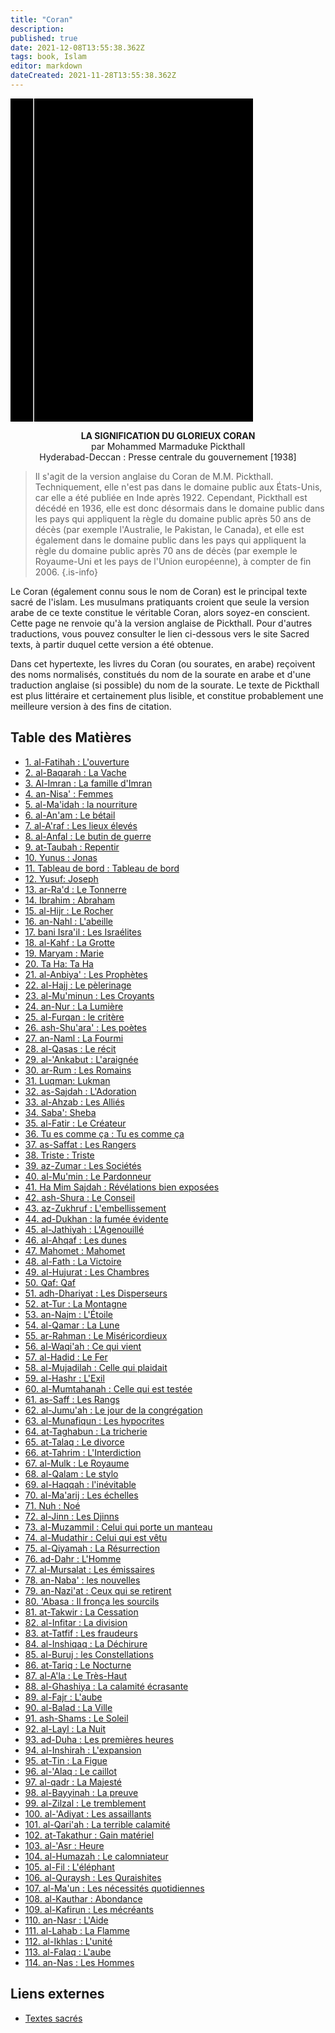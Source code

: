 ```yaml
---
title: "Coran"
description: 
published: true
date: 2021-12-08T13:55:38.362Z
tags: book, Islam
editor: markdown
dateCreated: 2021-11-28T13:55:38.362Z
---
```


<div class="urantiapedia-book-front urantiapedia-book-islam">
<svg xmlns="http://www.w3.org/2000/svg"
	width="102.6mm" height="136.8mm"
	viewBox="0 0 102.6 136.8" version="1.1">
	<g transform="translate(-7,-5)">
		<rect width="9.6" height="136.8" x="7" y="5" />
		<rect width="96.9" height="136.8" x="17" y="5" />
		<text style="font-size:4px" x="61" y="130">M.M. Pickthall</text>
		<text style="font-size:3px" x="61" y="135">La signification du glorieux Coran, 1938</text>
		<text style="font-size:9px" x="61" y="60">Coran</text>
	</g>
</svg>
</div>

<p style="text-align:center;">
<b>LA SIGNIFICATION DU GLORIEUX CORAN</b><br>
par Mohammed Marmaduke Pickthall<br>
Hyderabad-Deccan : Presse centrale du gouvernement [1938]
</p>

> Il s'agit de la version anglaise du Coran de M.M. Pickthall. Techniquement, elle n'est pas dans le domaine public aux États-Unis, car elle a été publiée en Inde après 1922. Cependant, Pickthall est décédé en 1936, elle est donc désormais dans le domaine public dans les pays qui appliquent la règle du domaine public après 50 ans de décès (par exemple l'Australie, le Pakistan, le Canada), et elle est également dans le domaine public dans les pays qui appliquent la règle du domaine public après 70 ans de décès (par exemple le Royaume-Uni et les pays de l'Union européenne), à compter de fin 2006.
{.is-info}

Le Coran (également connu sous le nom de Coran) est le principal texte sacré de l'islam. Les musulmans pratiquants croient que seule la version arabe de ce texte constitue le véritable Coran, alors soyez-en conscient. Cette page ne renvoie qu'à la version anglaise de Pickthall. Pour d'autres traductions, vous pouvez consulter le lien ci-dessous vers le site Sacred texts, à partir duquel cette version a été obtenue.

Dans cet hypertexte, les livres du Coran (ou sourates, en arabe) reçoivent des noms normalisés, constitués du nom de la sourate en arabe et d'une traduction anglaise (si possible) du nom de la sourate. Le texte de Pickthall est plus littéraire et certainement plus lisible, et constitue probablement une meilleure version à des fins de citation.

## Table des Matières

- [1. al-Fatihah : L'ouverture](/fr/book/Islam/Quran/1)
- [2. al-Baqarah : La Vache](/fr/book/Islam/Quran/2)
- [3. Al-Imran : La famille d'Imran](/fr/book/Islam/Quran/3)
- [4. an-Nisa' : Femmes](/fr/book/Islam/Quran/4)
- [5. al-Ma'idah : la nourriture](/fr/book/Islam/Quran/5)
- [6. al-An'am : Le bétail](/fr/book/Islam/Quran/6)
- [7. al-A'raf : Les lieux élevés](/fr/book/Islam/Quran/7)
- [8. al-Anfal : Le butin de guerre](/fr/book/Islam/Quran/8)
- [9. at-Taubah : Repentir](/fr/book/Islam/Quran/9)
- [10. Yunus : Jonas](/fr/book/Islam/Quran/10)
- [11. Tableau de bord : Tableau de bord](/fr/book/Islam/Quran/11)
- [12. Yusuf: Joseph](/fr/book/Islam/Quran/12)
- [13. ar-Ra'd : Le Tonnerre](/fr/book/Islam/Quran/13)
- [14. Ibrahim : Abraham](/fr/book/Islam/Quran/14)
- [15. al-Hijr : Le Rocher](/fr/book/Islam/Quran/15)
- [16. an-Nahl : L'abeille](/fr/book/Islam/Quran/16)
- [17. bani Isra'il : Les Israélites](/fr/book/Islam/Quran/17)
- [18. al-Kahf : La Grotte](/fr/book/Islam/Quran/18)
- [19. Maryam : Marie](/fr/book/Islam/Quran/19)
- [20. Ta Ha: Ta Ha](/fr/book/Islam/Quran/20)
- [21. al-Anbiya' : Les Prophètes](/fr/book/Islam/Quran/21)
- [22. al-Hajj : Le pèlerinage](/fr/book/Islam/Quran/22)
- [23. al-Mu'minun : Les Croyants](/fr/book/Islam/Quran/23)
- [24. an-Nur : La Lumière](/fr/book/Islam/Quran/24)
- [25. al-Furqan : le critère](/fr/book/Islam/Quran/25)
- [26. ash-Shu'ara' : Les poètes](/fr/book/Islam/Quran/26)
- [27. an-Naml : La Fourmi](/fr/book/Islam/Quran/27)
- [28. al-Qasas : Le récit](/fr/book/Islam/Quran/28)
- [29. al-'Ankabut : L'araignée](/fr/book/Islam/Quran/29)
- [30. ar-Rum : Les Romains](/fr/book/Islam/Quran/30)
- [31. Luqman: Lukman](/fr/book/Islam/Quran/31)
- [32. as-Sajdah : L'Adoration](/fr/book/Islam/Quran/32)
- [33. al-Ahzab : Les Alliés](/fr/book/Islam/Quran/33)
- [34. Saba': Sheba](/fr/book/Islam/Quran/34)
- [35. al-Fatir : Le Créateur](/fr/book/Islam/Quran/35)
- [36. Tu es comme ça : Tu es comme ça](/fr/book/Islam/Quran/36)
- [37. as-Saffat : Les Rangers](/fr/book/Islam/Quran/37)
- [38. Triste : Triste](/fr/book/Islam/Quran/38)
- [39. az-Zumar : Les Sociétés](/fr/book/Islam/Quran/39)
- [40. al-Mu'min : Le Pardonneur](/fr/book/Islam/Quran/40)
- [41. Ha Mim Sajdah : Révélations bien exposées](/fr/book/Islam/Quran/41)
- [42. ash-Shura : Le Conseil](/fr/book/Islam/Quran/42)
- [43. az-Zukhruf : L'embellissement](/fr/book/Islam/Quran/43)
- [44. ad-Dukhan : la fumée évidente](/fr/book/Islam/Quran/44)
- [45. al-Jathiyah : L'Agenouillé](/fr/book/Islam/Quran/45)
- [46. al-Ahqaf : Les dunes](/fr/book/Islam/Quran/46)
- [47. Mahomet : Mahomet](/fr/book/Islam/Quran/47)
- [48. al-Fath : La Victoire](/fr/book/Islam/Quran/48)
- [49. al-Hujurat : Les Chambres](/fr/book/Islam/Quran/49)
- [50. Qaf: Qaf](/fr/book/Islam/Quran/50)
- [51. adh-Dhariyat : Les Disperseurs](/fr/book/Islam/Quran/51)
- [52. at-Tur : La Montagne](/fr/book/Islam/Quran/52)
- [53. an-Najm : L'Étoile](/fr/book/Islam/Quran/53)
- [54. al-Qamar : La Lune](/fr/book/Islam/Quran/54)
- [55. ar-Rahman : Le Miséricordieux](/fr/book/Islam/Quran/55)
- [56. al-Waqi'ah : Ce qui vient](/fr/book/Islam/Quran/56)
- [57. al-Hadid : Le Fer](/fr/book/Islam/Quran/57)
- [58. al-Mujadilah : Celle qui plaidait](/fr/book/Islam/Quran/58)
- [59. al-Hashr : L'Exil](/fr/book/Islam/Quran/59)
- [60. al-Mumtahanah : Celle qui est testée](/fr/book/Islam/Quran/60)
- [61. as-Saff : Les Rangs](/fr/book/Islam/Quran/61)
- [62. al-Jumu'ah : Le jour de la congrégation](/fr/book/Islam/Quran/62)
- [63. al-Munafiqun : Les hypocrites](/fr/book/Islam/Quran/63)
- [64. at-Taghabun : La tricherie](/fr/book/Islam/Quran/64)
- [65. at-Talaq : Le divorce](/fr/book/Islam/Quran/65)
- [66. at-Tahrim : L'Interdiction](/fr/book/Islam/Quran/66)
- [67. al-Mulk : Le Royaume](/fr/book/Islam/Quran/67)
- [68. al-Qalam : Le stylo](/fr/book/Islam/Quran/68)
- [69. al-Haqqah : l'inévitable](/fr/book/Islam/Quran/69)
- [70. al-Ma'arij : Les échelles](/fr/book/Islam/Quran/70)
- [71. Nuh : Noé](/fr/book/Islam/Quran/71)
- [72. al-Jinn : Les Djinns](/fr/book/Islam/Quran/72)
- [73. al-Muzammil : Celui qui porte un manteau](/fr/book/Islam/Quran/73)
- [74. al-Mudathir : Celui qui est vêtu](/fr/book/Islam/Quran/74)
- [75. al-Qiyamah : La Résurrection](/fr/book/Islam/Quran/75)
- [76. ad-Dahr : L'Homme](/fr/book/Islam/Quran/76)
- [77. al-Mursalat : Les émissaires](/fr/book/Islam/Quran/77)
- [78. an-Naba' : les nouvelles](/fr/book/Islam/Quran/78)
- [79. an-Nazi'at : Ceux qui se retirent](/fr/book/Islam/Quran/79)
- [80. 'Abasa : Il fronça les sourcils](/fr/book/Islam/Quran/80)
- [81. at-Takwir : La Cessation](/fr/book/Islam/Quran/81)
- [82. al-Infitar : La division](/fr/book/Islam/Quran/82)
- [83. at-Tatfif : Les fraudeurs](/fr/book/Islam/Quran/83)
- [84. al-Inshiqaq : La Déchirure](/fr/book/Islam/Quran/84)
- [85. al-Buruj : les Constellations](/fr/book/Islam/Quran/85)
- [86. at-Tariq : Le Nocturne](/fr/book/Islam/Quran/86)
- [87. al-A'la : Le Très-Haut](/fr/book/Islam/Quran/87)
- [88. al-Ghashiya : La calamité écrasante](/fr/book/Islam/Quran/88)
- [89. al-Fajr : L'aube](/fr/book/Islam/Quran/89)
- [90. al-Balad : La Ville](/fr/book/Islam/Quran/90)
- [91. ash-Shams : Le Soleil](/fr/book/Islam/Quran/91)
- [92. al-Layl : La Nuit](/fr/book/Islam/Quran/92)
- [93. ad-Duha : Les premières heures](/fr/book/Islam/Quran/93)
- [94. al-Inshirah : L'expansion](/fr/book/Islam/Quran/94)
- [95. at-Tin : La Figue](/fr/book/Islam/Quran/95)
- [96. al-'Alaq : Le caillot](/fr/book/Islam/Quran/96)
- [97. al-qadr : La Majesté](/fr/book/Islam/Quran/97)
- [98. al-Bayyinah : La preuve](/fr/book/Islam/Quran/98)
- [99. al-Zilzal : Le tremblement](/fr/book/Islam/Quran/99)
- [100. al-'Adiyat : Les assaillants](/fr/book/Islam/Quran/100)
- [101. al-Qari'ah : La terrible calamité](/fr/book/Islam/Quran/101)
- [102. at-Takathur : Gain matériel](/fr/book/Islam/Quran/102)
- [103. al-'Asr : Heure](/fr/book/Islam/Quran/103)
- [104. al-Humazah : Le calomniateur](/fr/book/Islam/Quran/104)
- [105. al-Fil : L'éléphant](/fr/book/Islam/Quran/105)
- [106. al-Quraysh : Les Quraishites](/fr/book/Islam/Quran/106)
- [107. al-Ma'un : Les nécessités quotidiennes](/fr/book/Islam/Quran/107)
- [108. al-Kauthar : Abondance](/fr/book/Islam/Quran/108)
- [109. al-Kafirun : Les mécréants](/fr/book/Islam/Quran/109)
- [110. an-Nasr : L'Aide](/fr/book/Islam/Quran/110)
- [111. al-Lahab : La Flamme](/fr/book/Islam/Quran/111)
- [112. al-Ikhlas : L'unité](/fr/book/Islam/Quran/112)
- [113. al-Falaq : L'aube](/fr/book/Islam/Quran/113)
- [114. an-Nas : Les Hommes](/fr/book/Islam/Quran/114)

## Liens externes

- [Textes sacrés](https://archive.sacred-texts.com/isl/pick/index.htm)